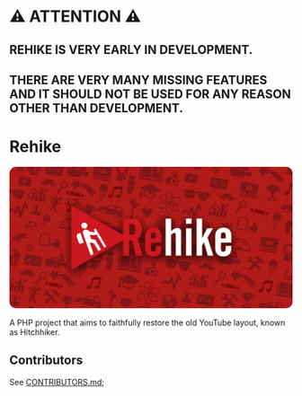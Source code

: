 # ⚠ ATTENTION ⚠

## REHIKE IS VERY EARLY IN DEVELOPMENT.
## THERE ARE VERY MANY MISSING FEATURES AND IT SHOULD NOT BE USED FOR ANY REASON OTHER THAN DEVELOPMENT.

# Rehike

<p align="center">
    <img src="branding/banner.png" alt="Rehike branding image">
</p>

A PHP project that aims to faithfully restore the old YouTube layout, known as Hitchhiker.

## Contributors

See [CONTRIBUTORS.md](CONTRIBUTORS.md);

